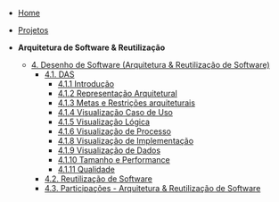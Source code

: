 <!-- docs/_sidebar.md -->


- [Home](README.md)
- [Projetos](/Projeto/Projeto.md)

- **Arquitetura de Software & Reutilização**
  - [4. Desenho de Software (Arquitetura & Reutilização de Software)](./ArquiteturaReutilizacao/4.ArquiteturaReutilizacao.md)
    - [4.1. DAS](./ArquiteturaReutilizacao/4.1.DAS.md)
      - [4.1.1 Introdução]()
      - [4.1.2 Representação Arquitetural](./itens-das/4.1.2.arquitetura.md)
      - [4.1.3 Metas e Restrições arquiteturais](./itens-das/4.1.3.metas.md)
      - [4.1.4 Visualização Caso de Uso](./itens-das/4.1.4.CasosDeUso.md)
      - [4.1.5 Visualização Lógica](./itens-das/4.1.5.logica.md)
      - [4.1.6 Visualização de Processo](./itens-das/4.1.6.processo.md)
      - [4.1.8 Visualização de Implementação](./itens-das/4.1.8.implementation.md)
      - [4.1.9 Visualização de Dados](./itens-das/4.1.9.dados.md)
      - [4.1.10 Tamanho e Performance]()
      - [4.1.11 Qualidade](./itens-das/4.1.11.qualidade.md)
    - [4.2. Reutilização de Software](./ArquiteturaReutilizacao/4.2.ReutilizacaoDeSoftware.md)
    - [4.3. Participações - Arquitetura & Reutilização de Software](./ArquiteturaReutilizacao/4.3.ParticipacoesArqReutilizacao.md)

